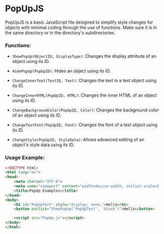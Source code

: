 # PopUpJS

PopUpJS is a basic JavaScript file designed to simplify style changes for objects with minimal coding through the use of functions. Make sure it is in the same directory or in the directory's subdirectories.

### Functions:

- `ShowPopUp(ObjectID, DisplayType)`: Changes the display attribute of an object using its ID.

- `HidePopUp(PopUpID)`: Hides an object using its ID.

- `ChangeInnerText(TextID, Text)`: Changes the text in a text object using its ID.

- `ChangeInnerHTML(PopUpID, HTML)`: Changes the inner HTML of an object using its ID.

- `ChangeBackgroundColor(PopUpID, Color)`: Changes the background color of an object using its ID.

- `ChangeTextFont(PopUpID, Font)`: Changes the font of a text object using its ID.

- `ChangeStyle(PopUpID, StyleData)`: Allows advanced editing of an object's style data using its ID.

### Usage Example:

```html
<!DOCTYPE html>
<html lang="en">
<head>
    <meta charset="UTF-8">
    <meta name="viewport" content="width=device-width, initial-scale=1.0">
    <title>PopUp Examples</title>
</head>
<body>
    <h1 id="PopUpText" style="display: none;">Hello</h1>
    <button onclick="ShowPopUp('PopUpText', 'block')">Hello</button>

    <script src="PopUp.js"></script>
</body>
</html>
